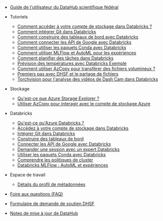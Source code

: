 - [Guide de l'utilisateur du DataHub scientifique fédéral](/fr/UserGuide/Guide-de-l'utilisateur.md)
- Tutoriels
  - [Comment accéder à votre compte de stockage dans Databricks ?](/fr/UserGuide/Databricks/Accédez-à-votre-compte-de-stockage-dans-Databricks.md)
  - [Comment intégrer Git dans Databricks](/fr/UserGuide/Databricks/Intégration-de-Git.md)
  - [Comment construire des tableaux de bord avec Databricks](/fr/UserGuide/Databricks/Tableau-de-bord.md)
  - [Comment connecter les API de Google avec Databricks](/fr/UserGuide/Databricks/Connexion-à-l'API-Google.md)
  - [Comment utiliser les paquets Conda avec Databricks](/fr/UserGuide/Databricks/Paquets-Conda.md)  
  - [Comment utiliser MLFlow et AutoML pour les expériences](/fr/UserGuide/Databricks/Expériences-Automl.md)
  - [Comment planifier des tâches dans Databricks](/fr/UserGuide/Databricks/Flux-de-travail.md)
  - [Prévision des températures avec Databricks Exemple](/fr/UserGuide/Tutorials/Prévisions-de-température.md)
  - [Comment utiliser AzCopy pour transférer des fichiers volumineux ?](/fr/UserGuide/Databricks/AzCopy.md)
  - [Premiers pas avec DHSF et le partage de fichiers](/fr/UserGuide/Tutorials/Cas-d'utilisation-1.md)
  - [Torchvision pour l'analyse des vidéos de Dash Cam dans Databricks](/fr/UserGuide/Tutorials/Torchvision.md)

- Stockage
  - [Qu'est-ce que Azure Storage Explorer ?](/fr/UserGuide/Storage/Datahub-AzureStorage.md)
  - [Utiliser AzCopy pour interagir avec le compte de stockage Azure](/fr/UserGuide/Storage/Utilisez-AzCopy.md)

- Databricks
  - [Qu'est-ce qu'Azure Databricks ?](/fr/UserGuide/Databricks/Databricks.md)
  - [Accédez à votre compte de stockage dans Databricks](/fr/UserGuide/Databricks/Accédez-à-votre-compte-de-stockage-dans-Databricks.md)
  - [Intégrer Git dans Databricks](/fr/UserGuide/Databricks/Intégration-de-Git.md)
  - [Construire des tableaux de bord](/fr/UserGuide/Databricks/Tableau-de-bord.md)
  - [Connecter les API de Google avec Databricks](/fr/UserGuide/Databricks/Connexion-à-l'API-Google.md)
  - [Demander une session avec un expert Databricks](/fr/UserGuide/Databricks/Demande-de-session-databricks.md)
  - [Utiliser les paquets Conda avec Databricks](/fr/UserGuide/Databricks/Paquets-Conda.md)
  - [Comprendre les politiques de cluster](/fr/UserGuide/Databricks/Politiques-des-clusters.md)
  - [Databricks MLFlow : AutoML et expériences](/fr/UserGuide/Databricks/Expériences-Automl.md)

- Espace de travail
  - [Détails du profil de métadonnées](/fr/UserGuide/Workspace/Métadonnées-du-profil-de-l'espace-de-travail.md)

- [Foire aux questions (FAQ)](/fr/UserGuide/DHSF-FAQs.md)

- [Formulaire de demande de soutien DHSF](/fr/UserGuide/Formulaire-de-demande-de-soutien-DHSF.md)

- [Notes de mise à jour de DataHub](/fr/UserGuide/Notes-de-mise-à-jour.md)
